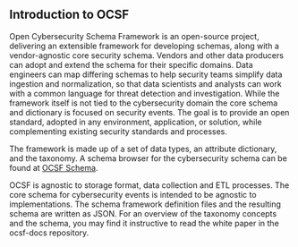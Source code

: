## Introduction to OCSF

Open Cybersecurity Schema Framework is an open-source project, delivering an extensible framework for developing schemas, along with a vendor-agnostic core security schema.  Vendors and other data producers can adopt and extend the schema for their specific domains. Data engineers can map differing schemas to help security teams simplify data ingestion and normalization, so that data scientists and analysts can work with a common language for threat detection and investigation. While the framework itself is not tied to the cybersecurity domain the core schema and dictionary is focused on security events.  The goal is to provide an open standard, adopted in any environment, application, or solution, while complementing existing security standards and processes.

The framework is made up of a set of data types, an attribute dictionary, and the taxonomy. A schema browser for the cybersecurity schema can be found at [OCSF Schema](http://schema.ocsf.io).

OCSF is agnostic to storage format, data collection and ETL processes.  The core schema for cybersecurity events is intended to be agnostic to implementations.  The schema framework definition files and the resulting schema are written as JSON.
For an overview of the taxonomy concepts and the schema, you may find it instructive to read the white paper in the ocsf-docs repository.

<!--

**Here are some ideas to get you started:**

🙋‍♀️ A short introduction - what is your organization all about?
🌈 Contribution guidelines - how can the community get involved?
👩‍💻 Useful resources - where can the community find your docs? Is there anything else the community should know?
🍿 Fun facts - what does your team eat for breakfast?
🧙 Remember, you can do mighty things with the power of [Markdown](https://docs.github.com/github/writing-on-github/getting-started-with-writing-and-formatting-on-github/basic-writing-and-formatting-syntax)
-->

